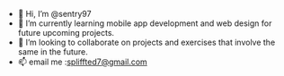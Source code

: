 - 👋 Hi, I’m @sentry97
- 🌱 I’m currently learning mobile app development and web design for future upcoming projects.
- 💞️ I’m looking to collaborate on projects and exercises that involve the same in the future.
- 📫 email me :spliffted7@gmail.com

<!---
sentry97/sentry97 is a ✨ special ✨ repository because its `README.md` (this file) appears on your GitHub profile.
You can click the Preview link to take a look at your changes.
--->
